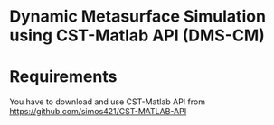 # Dynamic Metasurface Simulation using CST-Matlab API (DMS-CM)
# Requirements
You have to download and use CST-Matlab API from https://github.com/simos421/CST-MATLAB-API

